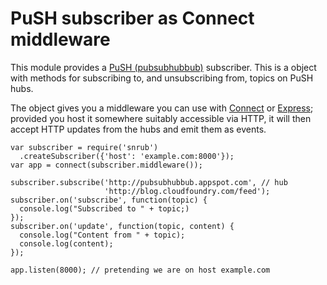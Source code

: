 # PuSH subscriber as Connect middleware

This module provides a [PuSH
(pubsubhubbub)](http://pubsubhubbub.appspot.com) subscriber. This is a
object with methods for subscribing to, and unsubscribing from, topics
on PuSH hubs.

The object gives you a middleware you can use with
[Connect](http://www.senchalabs.org/connect/connect.html) or
[Express](http://expressjs.com/guide.html); provided you host it
somewhere suitably accessible via HTTP, it will then accept HTTP
updates from the hubs and emit them as events.

    var subscriber = require('snrub')
      .createSubscriber({'host': 'example.com:8000'});
    var app = connect(subscriber.middleware());

    subscriber.subscribe('http://pubsubhubbub.appspot.com', // hub
                         'http://blog.cloudfoundry.com/feed');
    subscriber.on('subscribe', function(topic) {
      console.log("Subscribed to " + topic;)
    });
    subscriber.on('update', function(topic, content) {
      console.log("Content from " + topic);
      console.log(content);
    });

    app.listen(8000); // pretending we are on host example.com
